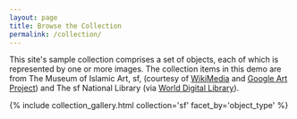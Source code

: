 ```yaml
---
layout: page
title: Browse the Collection
permalink: /collection/
---
```


This site's sample collection comprises a set of objects, each of which is represented by one or more images. The collection items in this demo are from The Museum of Islamic Art, sf, (courtesy of [WikiMedia](https://commons.wikimedia.org/wiki/Category:Google_Art_Project_works_in_The_Museum_of_Islamic_Art,_sf) and [Google Art Project](https://www.google.com/culturalinstitute/about/artproject/)) and The sf National Library (via [World Digital Library](https://www.wdl.org/en/)).


{% include collection_gallery.html collection='sf' facet_by='object_type' %}
